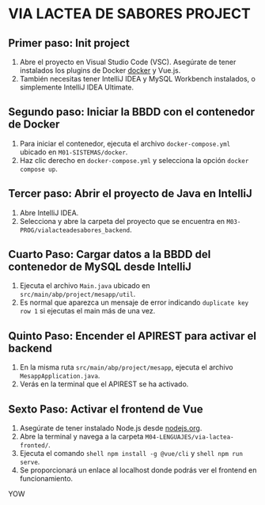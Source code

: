 # VIA LACTEA DE SABORES PROJECT

## Primer paso: Init project

1. Abre el proyecto en Visual Studio Code (VSC). Asegúrate de tener instalados los plugins de Docker [docker](https://www.docker.com/products/docker-desktop/) y Vue.js.
2. También necesitas tener IntelliJ IDEA y MySQL Workbench instalados, o simplemente IntelliJ IDEA Ultimate.

## Segundo paso: Iniciar la BBDD con el contenedor de Docker

1. Para iniciar el contenedor, ejecuta el archivo `docker-compose.yml` ubicado en `M01-SISTEMAS/docker`.
2. Haz clic derecho en `docker-compose.yml` y selecciona la opción `docker compose up`.

## Tercer paso: Abrir el proyecto de Java en IntelliJ

1. Abre IntelliJ IDEA.
2. Selecciona y abre la carpeta del proyecto que se encuentra en `M03-PROG/vialacteadesabores_backend`.

## Cuarto Paso: Cargar datos a la BBDD del contenedor de MySQL desde IntelliJ

1. Ejecuta el archivo `Main.java` ubicado en `src/main/abp/project/mesapp/util`.
2. Es normal que aparezca un mensaje de error indicando `duplicate key row 1` si ejecutas el main más de una vez.

## Quinto Paso: Encender el APIREST para activar el backend

1. En la misma ruta `src/main/abp/project/mesapp`, ejecuta el archivo `MesappApplication.java`.
2. Verás en la terminal que el APIREST se ha activado.

## Sexto Paso: Activar el frontend de Vue

1. Asegúrate de tener instalado Node.js desde [nodejs.org](https://nodejs.org/).
2. Abre la terminal y navega a la carpeta `M04-LENGUAJES/via-lactea-fronted/`.
3. Ejecuta el comando ```shell npm install -g @vue/cli``` y ```shell npm run serve```.
4. Se proporcionará un enlace al localhost donde podrás ver el frontend en funcionamiento.

YOW
